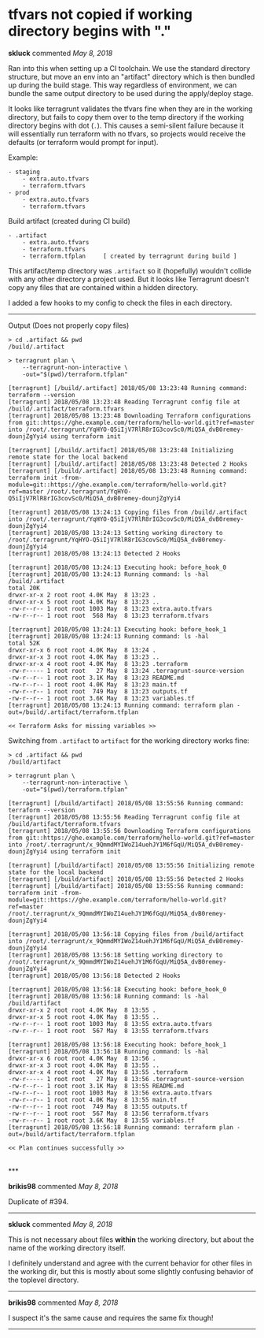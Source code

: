 # tfvars not copied if working directory begins with "."

**skluck** commented *May 8, 2018*

Ran into this when setting up a CI toolchain. We use the standard directory structure, but move an env into an "artifact" directory which is then bundled up during the build stage. This way regardless of environment, we can bundle the same output directory to be used during the apply/deploy stage.

It looks like terragrunt validates the tfvars fine when they are in the working directory, but fails to copy them over to the temp directory if the working directory begins with dot (`.`). This causes a semi-silent failure because it will essentially run terraform with no tfvars, so projects would receive the defaults (or terraform would prompt for input).

Example:

```
- staging
    - extra.auto.tfvars
    - terraform.tfvars
- prod
    - extra.auto.tfvars
    - terraform.tfvars
```

Build artifact (created during CI build)
```
- .artifact
    - extra.auto.tfvars
    - terraform.tfvars
    - terraform.tfplan     [ created by terragrunt during build ]
```

This artifact/temp directory was `.artifact` so it (hopefully) wouldn't collide with any other directory a project used. But it looks like Terragrunt doesn't copy any files that are contained within a hidden directory.

I added a few hooks to my config to check the files in each directory.

---

Output (Does not properly copy files)

```
> cd .artifact && pwd
/build/.artifact

> terragrunt plan \
    --terragrunt-non-interactive \
    -out="$(pwd)/terraform.tfplan"

[terragrunt] [/build/.artifact] 2018/05/08 13:23:48 Running command: terraform --version
[terragrunt] 2018/05/08 13:23:48 Reading Terragrunt config file at /build/.artifact/terraform.tfvars
[terragrunt] 2018/05/08 13:23:48 Downloading Terraform configurations from git::https://ghe.example.com/terraform/hello-world.git?ref=master into /root/.terragrunt/YqHYO-Q5iIjV7RlR8rIG3covSc0/MiQ5A_dvB0remey-dounjZgYyi4 using terraform init

[terragrunt] [/build/.artifact] 2018/05/08 13:23:48 Initializing remote state for the local backend
[terragrunt] [/build/.artifact] 2018/05/08 13:23:48 Detected 2 Hooks
[terragrunt] [/build/.artifact] 2018/05/08 13:23:48 Running command: terraform init -from-module=git::https://ghe.example.com/terraform/hello-world.git?ref=master /root/.terragrunt/YqHYO-Q5iIjV7RlR8rIG3covSc0/MiQ5A_dvB0remey-dounjZgYyi4

[terragrunt] 2018/05/08 13:24:13 Copying files from /build/.artifact into /root/.terragrunt/YqHYO-Q5iIjV7RlR8rIG3covSc0/MiQ5A_dvB0remey-dounjZgYyi4
[terragrunt] 2018/05/08 13:24:13 Setting working directory to /root/.terragrunt/YqHYO-Q5iIjV7RlR8rIG3covSc0/MiQ5A_dvB0remey-dounjZgYyi4
[terragrunt] 2018/05/08 13:24:13 Detected 2 Hooks

[terragrunt] 2018/05/08 13:24:13 Executing hook: before_hook_0
[terragrunt] 2018/05/08 13:24:13 Running command: ls -hal /build/.artifact
total 20K
drwxr-xr-x 2 root root 4.0K May  8 13:23 .
drwxr-xr-x 5 root root 4.0K May  8 13:23 ..
-rw-r--r-- 1 root root 1003 May  8 13:23 extra.auto.tfvars
-rw-r--r-- 1 root root  568 May  8 13:23 terraform.tfvars

[terragrunt] 2018/05/08 13:24:13 Executing hook: before_hook_1
[terragrunt] 2018/05/08 13:24:13 Running command: ls -hal
total 52K
drwxr-xr-x 6 root root 4.0K May  8 13:24 .
drwxr-xr-x 3 root root 4.0K May  8 13:23 ..
drwxr-xr-x 4 root root 4.0K May  8 13:23 .terraform
-rw-r----- 1 root root   27 May  8 13:24 .terragrunt-source-version
-rw-r--r-- 1 root root 3.1K May  8 13:23 README.md
-rw-r--r-- 1 root root 4.0K May  8 13:23 main.tf
-rw-r--r-- 1 root root  749 May  8 13:23 outputs.tf
-rw-r--r-- 1 root root 3.6K May  8 13:23 variables.tf
[terragrunt] 2018/05/08 13:24:13 Running command: terraform plan -out=/build/.artifact/terraform.tfplan

<< Terraform Asks for missing variables >>
```

Switching from `.artifact` to `artifact` for the working directory works fine:

```
> cd .artifact && pwd
/build/artifact

> terragrunt plan \
    --terragrunt-non-interactive \
    -out="$(pwd)/terraform.tfplan"

[terragrunt] [/build/artifact] 2018/05/08 13:55:56 Running command: terraform --version
[terragrunt] 2018/05/08 13:55:56 Reading Terragrunt config file at /build/artifact/terraform.tfvars
[terragrunt] 2018/05/08 13:55:56 Downloading Terraform configurations from git::https://ghe.example.com/terraform/hello-world.git?ref=master into /root/.terragrunt/x_9QmmdMYIWoZ14uehJY1M6fGqU/MiQ5A_dvB0remey-dounjZgYyi4 using terraform init

[terragrunt] [/build/artifact] 2018/05/08 13:55:56 Initializing remote state for the local backend
[terragrunt] [/build/artifact] 2018/05/08 13:55:56 Detected 2 Hooks
[terragrunt] [/build/artifact] 2018/05/08 13:55:56 Running command: terraform init -from-module=git::https://ghe.example.com/terraform/hello-world.git?ref=master /root/.terragrunt/x_9QmmdMYIWoZ14uehJY1M6fGqU/MiQ5A_dvB0remey-dounjZgYyi4

[terragrunt] 2018/05/08 13:56:18 Copying files from /build/artifact into /root/.terragrunt/x_9QmmdMYIWoZ14uehJY1M6fGqU/MiQ5A_dvB0remey-dounjZgYyi4
[terragrunt] 2018/05/08 13:56:18 Setting working directory to /root/.terragrunt/x_9QmmdMYIWoZ14uehJY1M6fGqU/MiQ5A_dvB0remey-dounjZgYyi4
[terragrunt] 2018/05/08 13:56:18 Detected 2 Hooks

[terragrunt] 2018/05/08 13:56:18 Executing hook: before_hook_0
[terragrunt] 2018/05/08 13:56:18 Running command: ls -hal /build/artifact
drwxr-xr-x 2 root root 4.0K May  8 13:55 .
drwxr-xr-x 5 root root 4.0K May  8 13:55 ..
-rw-r--r-- 1 root root 1003 May  8 13:55 extra.auto.tfvars
-rw-r--r-- 1 root root  567 May  8 13:55 terraform.tfvars

[terragrunt] 2018/05/08 13:56:18 Executing hook: before_hook_1
[terragrunt] 2018/05/08 13:56:18 Running command: ls -hal
drwxr-xr-x 6 root root 4.0K May  8 13:56 .
drwxr-xr-x 3 root root 4.0K May  8 13:55 ..
drwxr-xr-x 4 root root 4.0K May  8 13:55 .terraform
-rw-r----- 1 root root   27 May  8 13:56 .terragrunt-source-version
-rw-r--r-- 1 root root 3.1K May  8 13:55 README.md
-rw-r--r-- 1 root root 1003 May  8 13:56 extra.auto.tfvars
-rw-r--r-- 1 root root 4.0K May  8 13:55 main.tf
-rw-r--r-- 1 root root  749 May  8 13:55 outputs.tf
-rw-r--r-- 1 root root  567 May  8 13:56 terraform.tfvars
-rw-r--r-- 1 root root 3.6K May  8 13:55 variables.tf
[terragrunt] 2018/05/08 13:56:18 Running command: terraform plan -out=/build/artifact/terraform.tfplan

<< Plan continues successfully >>
```
<br />
***


**brikis98** commented *May 8, 2018*

Duplicate of #394.
***

**skluck** commented *May 8, 2018*

This is not necessary about files **within** the working directory, but about the name of the working directory itself.

I definitely understand and agree with the current behavior for other files in the working dir, but this is mostly about some slightly confusing behavior of the toplevel directory.
***

**brikis98** commented *May 8, 2018*

I suspect it's the same cause and requires the same fix though!
***

